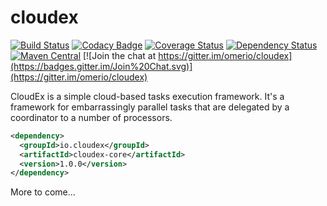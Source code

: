 # cloudex

[![Build Status](https://travis-ci.org/omerio/cloudex.svg)](https://travis-ci.org/omerio/cloudex)
[![Codacy Badge](https://api.codacy.com/project/badge/Grade/15151a0352eb4e16870e792d5a143add)](https://www.codacy.com/app/omer-dawelbeit/cloudex)
[![Coverage Status](https://coveralls.io/repos/github/omerio/cloudex/badge.svg?branch=master)](https://coveralls.io/github/omerio/cloudex?branch=master)
[![Dependency Status](https://www.versioneye.com/user/projects/5724d152ba37ce0031fc218e/badge.svg?style=flat)](https://www.versioneye.com/user/projects/5724d152ba37ce0031fc218e)
[![Maven Central](https://maven-badges.herokuapp.com/maven-central/io.cloudex/cloudex-core/badge.svg)](https://maven-badges.herokuapp.com/maven-central/io.cloudex/cloudex-core)
[![Join the chat at https://gitter.im/omerio/cloudex](https://badges.gitter.im/Join%20Chat.svg)](https://gitter.im/omerio/cloudex)


CloudEx is a simple cloud-based tasks execution framework. It's a framework for embarrassingly parallel tasks that are delegated by a coordinator to a number of processors.

```xml
<dependency>
  <groupId>io.cloudex</groupId>
  <artifactId>cloudex-core</artifactId>
  <version>1.0.0</version>
</dependency>
```

More to come...
